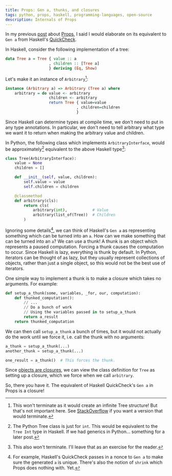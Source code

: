 ```yaml
---
title: Props: Gen a, thunks, and closures
tags: python, props, haskell, programming-languages, open-source
description: Internals of Props
---
```


In my previous [post](/posts/2014-02-17-props-now-on-pypi.html) about [Props](https://pypi.python.org/pypi/props/), I said I would elaborate on its equivalent to `Gen a` from Haskell's [QuickCheck](https://en.wikipedia.org/wiki/QuickCheck).

In Haskell, consider the following implementation of a tree:

~~~ Haskell
data Tree a = Tree { value :: a
                   , children :: [Tree a]
                   } deriving (Eq, Show)
~~~

Let's make it an instance of `Arbitrary`[^1]:

~~~ Haskell
instance (Arbitrary a) => Arbitrary (Tree a) where
    arbitrary = do value <- arbitrary
                   children <- arbitrary
                   return Tree { value=value
                               , children=children
                               }
~~~

[^1]: This won't terminate as it would create an infinite Tree structure! But that's not important here. See [StackOverflow](http://stackoverflow.com/questions/15959357/quickcheck-arbitrary-instances-of-nested-data-structures-that-generate-balanced) if you want a version that would terminate.

Since Haskell can determine types at compile time, we don't need to put in any type annotations. In particular, we don't need to tell arbitrary what type we want it to return when making the arbitrary value and children.

In Python, the following class which implements `ArbitraryInterface`, would be approximately[^2] equivalent to the above Haskell type[^3]:

~~~ Python
class Tree(ArbitraryInterface):
    value = None
    children = []

    def __init__(self, value, children):
        self.value = value
        self.children = children

    @classmethod
    def arbitrary(cls):
        return cls(
            arbitrary(int),           # Value
            arbitrary(list_of(Tree))  # Children
        )
~~~

[^2]: The Python Tree class is just for `int`. This would be equivalent to the `Tree Int` type in Haskell. If we had generics in Python... something for a later post.

[^3]: This also won't terminate. I'll leave that as an exercise for the reader.

Ignoring some details[^4], we can think of Haskell's `Gen a` as representing something which can be turned into an `a`. How can we make something that can be turned into an `a`? We can use a thunk! A thunk is an object which represents a paused computation. Forcing a thunk causes the computation to occur. Since Haskell is lazy, everything is thunk by default. In Python, iterators can be thought of as lazy, but they usually represent collections of objects, rather than just a single object, so this would not be the best use of iterators.

[^4]: For example, Haskell's QuickCheck passes in a nonce to `Gen a` to make sure the generated `a` is unique. There's also the notion of `shrink` which Props does nothing with. Yet.

One simple way to implement a thunk is to make a closure which takes no arguments. For example:

~~~ Python
def setup_a_thunk(some, variables, _for, our, computation):
    def thunked_computation():
        // ...
        // Do a bunch of work
        // Using the variables passed in to setup_a_thunk
        return a_result
    return thunked_computation
~~~

We can then call `setup_a_thunk` a bunch of times, but it would not actually do the work until we force it, i.e. call the thunk with no arguments:

~~~ Python
a_thunk = setup_a_thunk(...)
another_thunk = setup_a_thunk(...)

one_result = a_thunk()  # This forces the thunk.
~~~

Since [objects are closures](http://c2.com/cgi/wiki?ClosuresAndObjectsAreEquivalent), we can view the class definition for `Tree` as setting up a closure, which we force when we call `arbitrary`.

So, there you have it. The equivalent of Haskell QuickCheck's `Gen a` in Props is a closure!
